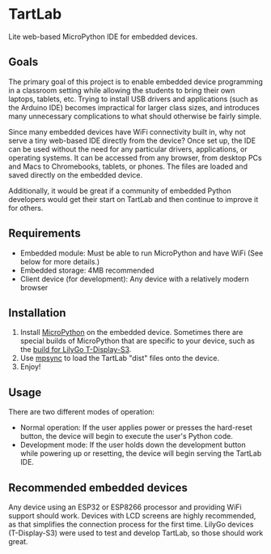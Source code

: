 # TartLab
Lite web-based MicroPython IDE for embedded devices.

## Goals
The primary goal of this project is to enable embedded device programming in a classroom setting while allowing the students to bring their own laptops, tablets, etc.  Trying to install USB drivers and applications (such as the Arduino IDE) becomes impractical for larger class sizes, and introduces many unnecessary complications to what should otherwise be fairly simple.

Since many embedded devices have WiFi connectivity built in, why not serve a tiny web-based IDE directly from the device?  Once set up, the IDE can be used without the need for any particular drivers, applications, or operating systems.  It can be accessed from any browser, from desktop PCs and Macs to Chromebooks, tablets, or phones.  The files are loaded and saved directly on the embedded device.

Additionally, it would be great if a community of embedded Python developers would get their start on TartLab and then continue to improve it for others.

## Requirements
 * Embedded module: Must be able to run MicroPython and have WiFi  (See below for more details.)
 * Embedded storage: 4MB recommended
 * Client device (for development): Any device with a relatively modern browser

## Installation
 1. Install [MicroPython](https://micropython.org/) on the embedded device.  Sometimes there are special builds of MicroPython that are specific to your device, such as the [build for LilyGo T-Display-S3](https://github.com/russhughes/s3lcd).
 2. Use [mpsync](https://github.com/tdhoward/mpsync) to load the TartLab "dist" files onto the device.
 3. Enjoy!

## Usage
There are two different modes of operation:
 * Normal operation:  If the user applies power or presses the hard-reset button, the device will begin to execute the user's Python code.
 * Development mode:  If the user holds down the development button while powering up or resetting, the device will begin serving the TartLab IDE.

## Recommended embedded devices
Any device using an ESP32 or ESP8266 processor and providing WiFi support should work.  Devices with LCD screens are highly recommended, as that simplifies the connection process for the first time.
LilyGo devices (T-Display-S3) were used to test and develop TartLab, so those should work great.
